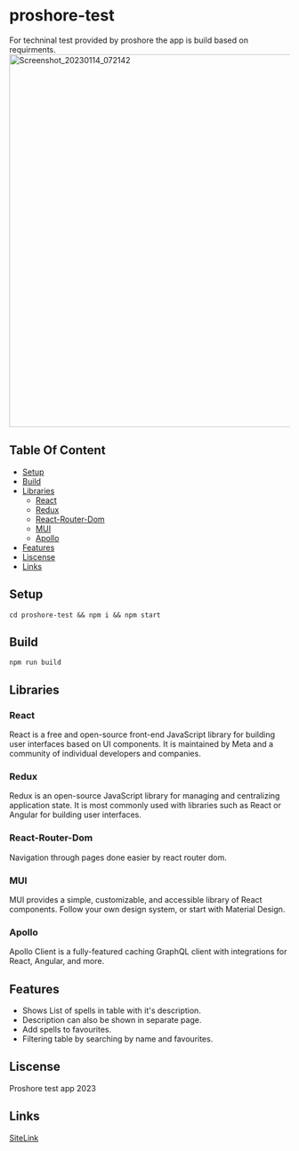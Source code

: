 # proshore-test
For techninal test provided by proshore the app is build based on requirments.
<img width="670" alt="Screenshot_20230114_072142" src="https://user-images.githubusercontent.com/48058608/212503878-6cfd2ff1-a940-4028-9ff0-38469df83cd4.png">

## Table Of Content
- [Setup](#setup)
- [Build](#build)
- [Libraries](#libraries)
  - [React](#react)
  - [Redux](#redux)
  - [React-Router-Dom](#react-router-dom)
  - [MUI](#mui)
  - [Apollo](#apollo)
- [Features](#features)
- [Liscense](#liscense)
- [Links](#links)

## Setup

`cd proshore-test && npm i && npm start`

## Build

`npm run build`

## Libraries

### React
React is a free and open-source front-end JavaScript library for building user interfaces based on UI components. It is maintained by Meta and a community of individual developers and companies.

### Redux
Redux is an open-source JavaScript library for managing and centralizing application state. It is most commonly used with libraries such as React or Angular for building user interfaces. 

### React-Router-Dom
Navigation through pages done easier by react router dom. 

### MUI
MUI provides a simple, customizable, and accessible library of React components. Follow your own design system, or start with Material Design.

### Apollo
Apollo Client is a fully-featured caching GraphQL client with integrations for React, Angular, and more.

## Features

- Shows List of spells in table with it's description.
- Description can also be shown in separate page.
- Add spells to favourites.
- Filtering table by searching by name and favourites.


## Liscense
Proshore test app 2023

## Links

[SiteLink](https://main--steady-wisp-cfaff8.netlify.app/)
